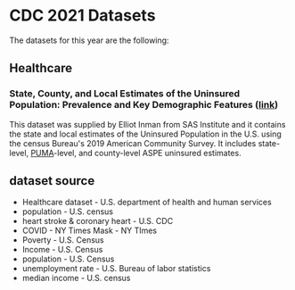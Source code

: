 # CDC 2021 Datasets

The datasets for this year are the following:

## Healthcare

### State, County, and Local Estimates of the Uninsured Population: Prevalence and Key Demographic Features ([link](https://aspe.hhs.gov/reports/state-county-local-estimates-uninsured-population-prevalence-key-demographic-features))
This dataset was supplied by Elliot Inman from SAS Institute and it contains the state and local estimates of the Uninsured Population in the U.S. using the census Bureau's 2019 American Community Survey. It includes state-level, [PUMA](https://www.census.gov/programs-surveys/geography/guidance/geo-areas/pumas.html)-level, and county-level ASPE uninsured estimates.
## dataset source 
* Healthcare dataset - U.S. department of health and human services 
* population - U.S. census 
* heart stroke & coronary heart - U.S. CDC 
* COVID - NY Times  Mask - NY TImes 
* Poverty - U.S. Census 
* Income - U.S. Census 
* population - U.S. Census 
* unemployment rate - U.S. Bureau of labor statistics 
* median income - U.S. census
